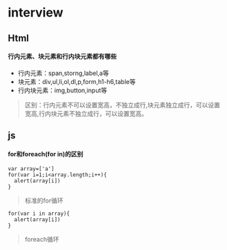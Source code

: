 # interview
## Html
#### 行内元素、块元素和行内块元素都有哪些
+ 行内元素：span,storng,label,a等
+ 块元素：div,ul,li,ol,dl,p,form,h1-h6,table等
+ 行内块元素：img,button,input等
> 区别：行内元素不可以设置宽高，不独立成行,块元素独立成行，可以设置宽高,行内块元素不独立成行，可以设置宽高。
## js
#### for和foreach(for in)的区别
    
    var array=['a']
    for(var i=1;i<array.length;i++){
      alert(array[i])
    }
    
> 标准的for循环

    for(var i in array){
      alert(array[i])
    }

> foreach循环